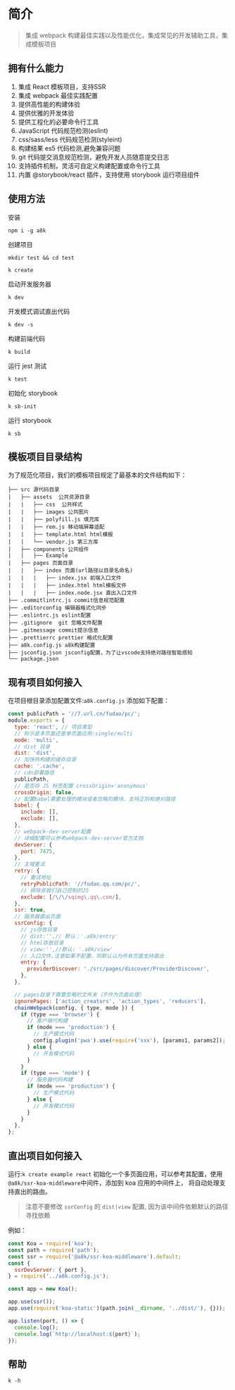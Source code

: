 # 简介

> 集成 webpack 构建最佳实践以及性能优化，集成常见的开发辅助工具，集成模板项目

## 拥有什么能力

1. 集成 React 模板项目，支持SSR
2. 集成 webpack 最佳实践配置
3. 提供高性能的构建体验
4. 提供优雅的开发体验
5. 提供工程化的必要命令行工具
6. JavaScript 代码规范检测(eslint)
7. css/sass/less 代码规范检测(styleint)
8. 构建结果 es5 代码检测,避免兼容问题
9. git 代码提交消息规范检测，避免开发人员随意提交日志
10. 支持插件机制，灵活可自定义构建配置或命令行工具
12. 内置 @storybook/react 插件，支持使用 storybook 运行项目组件

## 使用方法

安装

```shell
npm i -g a8k
```

创建项目

```shell
mkdir test && cd test

k create
```

启动开发服务器

```shell
k dev
```

开发模式调试直出代码

```shell
k dev -s
```

构建前端代码

```shell
k build
```

运行 jest 测试

```shell
k test
```

初始化 storybook

```shell
k sb-init
```

运行 storybook

```shell
k sb
```

## 模板项目目录结构

为了规范化项目，我们的模板项目规定了最基本的文件结构如下：

```
├── src 源代码目录
|   ├── assets  公共资源目录
|   |   ├── css  公共样式
|   |   ├── images 公共图片
|   |   ├── polyfill.js 填充库
|   |   ├── rem.js 移动端屏幕适配
|   |   ├── template.html html模板
|   |   └── vendor.js 第三方库
|   ├── components 公共组件
|   |   ├── Example
|   ├── pages 页面目录
|   |   ├── index 页面(url路径以目录名命名)
|   |   |   ├── index.jsx 前端入口文件
|   |   |   ├── index.html html模板文件
|   |   |   ├── index.node.jsx 直出入口文件
├── .commitlintrc.js commit信息规范配置
├── .editorconfig 编辑器格式化同步
├── .eslintrc.js eslint配置
├── .gitignore  git 忽略文件配置
├── .gitmessage commit提示信息
├── .prettierrc prettier 格式化配置
├── a8k.config.js a8k构建配置
├── jsconfig.json jsconfig配置，为了让vscode支持绝对路径智能感知
└── package.json
```

## 现有项目如何接入

在项目根目录添加配置文件:`a8k.config.js`
添加如下配置：

```js
const publicPath = '//7.url.cn/fudao/pc/';
module.exports = {
  type: 'react', // 项目类型
  // 标示是多页面还是单页面应用:single/multi
  mode: 'multi',
  // dist 目录
  dist: 'dist',
  // 加快热构建的缓存目录
  cache: '.cache',
  // cdn部署路径
  publicPath,
  // 是否将 JS 标签配置 crossOrigin='anonymous'
  crossOrigin: false,
  // 配置babel需要处理的模块或者忽略的模块，支持正则和绝对路径
  babel: {
    include: [],
    exclude: [],
  },
  // webpack-dev-server配置
  // 详细配置可以参考webpack-dev-server官方文档
  devServer: {
    port: 7475,
  },
  // 主域重试
  retry: {
    // 重试地址
    retryPublicPath: '//fudao.qq.com/pc/',
    // 排除非我们自己控制的JS
    exclude: [/\/\/sqimg\.qq\.com/],
  },
  ssr: true,
  // 服务器直出页面
  ssrConfig: {
    // js存放目录
    // dist:'',// 默认：'.a8k/entry'
    // html存放目录
    // view:'',//默认: '.a8k/view'
    // 入口文件,注意如果不配置，将默认认为所有页面支持直出
    entry: {
      providerDiscover: './src/pages/discover/ProviderDiscover',
    },
  },

  // pages目录下需要忽略的文件夹（不作为页面处理）
  ignorePages: ['action_creators', 'action_types', 'reducers'],
  chainWebpack(config, { type, mode }) {
    if (type === 'browser') {
      // 客户端代构建
      if (mode === 'production') {
        // 生产模式代码
        config.plugin('pwa').use(require('xxx'), [params1, params2]);
      } else {
        // 开发模式代码
      }
    }
    if (type === 'node') {
      // 服务器代码构建
      if (mode === 'production') {
        // 生产模式代码
      } else {
        // 开发模式代码
      }
    }
  },
};
```

## 直出项目如何接入

运行:`k create example react` 初始化一个多页面应用，可以参考其配置，使用`@a8k/ssr-koa-middleware`中间件，添加到 koa 应用的中间件上， 将自动处理支持直出的路由。

> 注意不要修改 `ssrConfig` 的 `dist|view` 配置, 因为该中间件依赖默认的路径寻找依赖

例如：

```js
const Koa = require('koa');
const path = require('path');
const ssr = require('@a8k/ssr-koa-middleware').default;
const {
  ssrDevServer: { port },
} = require('../a8k.config.js');

const app = new Koa();

app.use(ssr());
app.use(require('koa-static')(path.join(__dirname, '../dist/'), {}));

app.listen(port, () => {
  console.log();
  console.log(`http://localhost:${port}`);
});
```

## 帮助

```shell
k -h
```
